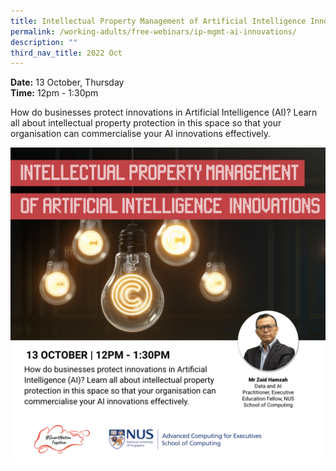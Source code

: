 ```yaml
---
title: Intellectual Property Management of Artificial Intelligence Innovation
permalink: /working-adults/free-webinars/ip-mgmt-ai-innovations/
description: ""
third_nav_title: 2022 Oct
---
```

**Date:** 13 October, Thursday
<br> **Time:** 12pm - 1:30pm

How do businesses protect innovations in Artificial Intelligence (AI)? Learn all about intellectual property protection in this space so that your organisation can commercialise your AI innovations effectively. 

![Free webinar on ip management of ai innovations for working adults](/images/oct%202022/wa_13%20oct.jpeg)
